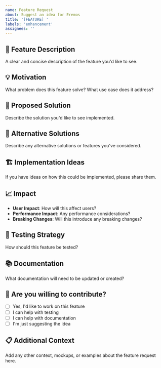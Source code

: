 ```yaml
---
name: Feature Request
about: Suggest an idea for Eremos
title: '[FEATURE] '
labels: 'enhancement'
assignees: ''
---
```


## 🚀 Feature Description
A clear and concise description of the feature you'd like to see.

## 💡 Motivation
What problem does this feature solve? What use case does it address?

## 🎯 Proposed Solution
Describe the solution you'd like to see implemented.

## 🔄 Alternative Solutions
Describe any alternative solutions or features you've considered.

## 🏗️ Implementation Ideas
If you have ideas on how this could be implemented, please share them.

## 📈 Impact
- **User Impact**: How will this affect users?
- **Performance Impact**: Any performance considerations?
- **Breaking Changes**: Will this introduce any breaking changes?

## 🧪 Testing Strategy
How should this feature be tested?

## 📚 Documentation
What documentation will need to be updated or created?

## 🤝 Are you willing to contribute?
- [ ] Yes, I'd like to work on this feature
- [ ] I can help with testing
- [ ] I can help with documentation
- [ ] I'm just suggesting the idea

## 📋 Additional Context
Add any other context, mockups, or examples about the feature request here.
